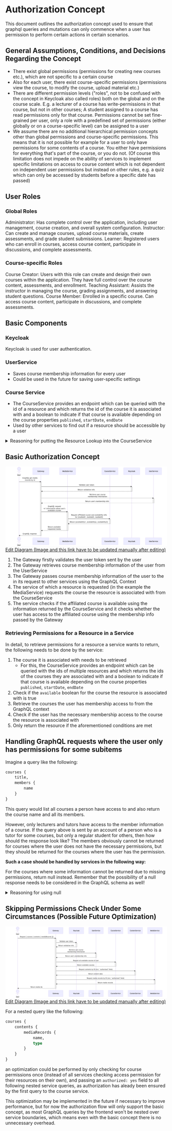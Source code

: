 # Authorization Concept

This document outlines the authorization concept used to ensure that graphql queries and mutations can only commence when a user has permission to perform certain actions in certain scenarios.

## General Assumptions, Conditions, and Decisions Regarding the Concept

* There exist global permissions (permissions for creating new courses etc.), which are not specific to a certain course
* Also for each user, there exist course-specific permissions (permissions view the course, to modify the course, upload material etc.)
* There are different permission levels ("roles", not to be confused with the concept in Keycloak also called roles) both on the global and on the course scale. E.g. a lecturer of a course has write-permissions in that course, but not in other courses; A student assigned to a course has read permissions only for that course. Permissions cannot be set fine-grained per user, only a role with a predefined set of permissions (either globally or on a course-specific level) can be assigned to a user
* We assume there are no additional hierarchical permission concepts other than global permissions and course-specific permissions. This means that it is not possible for example for a user to only have permissions for some contents of a course. You either have permissions for everything that's part of the course, or you do not. (Of course this limitation does not impede on the ability of services to implement specific limitations on access to course content which is not dependent on independent user permissions but instead on other rules, e.g. a quiz which can only be accessed by students before a specific date has passed)

## User Roles
### Global Roles
Administrator: Has complete control over the application, including user management, course creation, and overall system configuration.
Instructor: Can create and manage courses, upload course materials, create assessments, and grade student submissions.
Learner: Registered users who can enroll in courses, access course content, participate in discussions, and complete assessments.

### Course-specific Roles
Course Creator: Users with this role can create and design their own courses within the application. They have full control over the course content, assessments, and enrollment.
Teaching Assistant: Assists the instructor in managing the course, grading assignments, and answering student questions.
Course Member: Enrolled in a specific course. Can access course content, participate in discussions, and complete assessments.


## Basic Components
### Keycloak

Keycloak is used for user authentication.

### UserService

* Saves course membership information for every user
* Could be used in the future for saving user-specific settings

### Course Service

* The CourseService provides an endpoint which can be queried with the id of a resource and which returns the id of the course it is associated with and a boolean to indicate if that course is available depending on the course properties `published`, `startDate`, `endDate`
* Used by other services to find out if a resource should be accessible by a user

<details>
<summary>Reasoning for putting the Resource Lookup into the CourseService</summary>

Originally it was planned to have the resource<->course lookup in its own service. However, it was noticed that a resource's availability for a user is not just dependent on if the user has access to the course, but also on if the course is currently published and available. This would have required another request by a service to the CourseService to retrieve this information.

For this reason the resource<->course lookup was consolidated into the CourseService, which can then provide an endpoint for other services to return all necessary information regarding a resource's availability to a user. 

</details>

## Basic Authorization Concept

![](/images/authorization-backtracking.png)
[Edit Diagram (Image and this link have to be updated manually after editing)](https://mermaid.live/edit#pako:eNp1VMGO2yAQ_ZURl14SVd3erCqXVlpV7R7aVXvyZQyTDYoNLmCvrCj_XsA4i03WBwtm4M2bN8NcGNeCWMUs_RtIcfom8cVgVyvwH3KnDfyxZOZ9j8ZJLntUDh7R0StOpeOJhMRnMqPkVHq_6sFYetf9gybeajyXnsBidW3-B_P-cEhsKng02J9-_YQXctAFJl8aczDEtREWmgmkuKUmR3_pLY_ZnrYecqFSwV9spQhnBx8MnD6T2oCsaS-7fU7sN7nBKBhnLKkVSHXU8wVBd5C2fDIBIpqRNCZKPIoaMu2oa8jYk-wjvOliqA3bQsrMcI9ziPHBwga7oL6C3bLPu-KtSiZ0nXWB-evHnDFgoweXIgc3jihbbFpKydpNTmXX5RZPYNV4IbUYGfB4lK30CCIBAyoBKZr3uCnSChQ8ObjEnvouPu0grR5uq8_XDadNry-irMz7Qpsk-iXn4MPl24f1dgmc1eLOM1vpcafKN4XnFxPl8arE5Ar8Uu6l1KlT8xrbXitLBUa6wXasI192KfwYuoRTNXMn6qhmlV8KNOea1erqz-Hg9POkOKucGWjHhj48yzSyWHXE1nqrp-bH1tM81-J4u_4H3LW6Pw)

1. The Gateway firstly validates the user token sent by the user
2. The Gateway retrieves course membership information of the user from the UserService
3. The Gateway passes course membership information of the user to the in its request to other services using the GraphQL Context
4. The service of which a resource is requested (in the example the MediaService) requests the course the resource is associated with from the CourseService
5. The service checks if the affiliated course is available using the information returned by the CourseService and it checks whether the user has access to the affiliated course using the membership info passed by the Gateway

### Retrieving Permissions for a Resource in a Service

In detail, to retrieve permissions for a resource a service wants to return, the following needs to be done by the service:

1. The course it is associated with needs to be retrieved
    * For this, the CourseService provides an endpoint which can be queried with the ids of multiple resources and which returns the ids of the courses they are associated with and a boolean to indicate if that course is available depending on the course properties `published`, `startDate`, `endDate`
2. Check if the `available` boolean for the course the resource is associated with is true
3. Retrieve the courses the user has membership access to from the GraphQL context
4. Check if the user has the necessary membership access to the course the resource is associated with
5. Only return the resource if the aforementioned conditions are met

## Handling GraphQL requests where the user only has permissions for some subitems

Imagine a query like the following:

```graphql
courses {
    title,
    members {
        name
    }
}
```

This query would list all courses a person have access to and also return the course name and all its members.

However, only lecturers and tutors have access to the member information of a course. If the query above is sent by an account of a person who is a tutor for some courses, but only a regular student for others, then how should the response look like? The members obviously cannot be returned for courses where the user does not have the necessary permissions, but they should be returned for the courses where the user has the permission.

**Such a case should be handled by services in the following way:**

For the courses where some information cannot be returned due to missing permissions, return null instead. Remember that the possibility of a null response needs to be considered in the GraphQL schema as well!

<details>
<summary>Reasoning for using null</summary>

We decided on returning null instead of throwing a GraphQL exception because if a service threw an exception each time it tries to return a resource for which the user does not have permissions, that would result in the frontend having to send 3 queries instead of 1: Firstly it would have to retrieve the user's permissions for the courses it wants data of, then it would have to query all the courses the user has "less" permissions for, and then it would have to query the courses the user has "more" permissions for.

When returning null, the frontend can just query courses indiscriminatly and when processing the response it can just skip data values which are null which makes the implementation way easier.
</details>


## Skipping Permissions Check Under Some Circumstances (Possible Future Optimization)

![](/images/authorization-gateway.png)
[Edit Diagram (Image and this link have to be updated manually after editing)](https://mermaid.live/edit#pako:eNqVVM1uGyEQfpURlzZS0gdYVb4kUlVVuSRKTnsZw7hGZsEFdivH2ncPsBt7gW2l-GDBDPv9wMycGTeCWMMc_elJc3qQ-Nti12oIP-TeWHhxZKf9Ea2XXB5Re_iBnv7iqU78ohNXBg91JgI9kx0kpzp5b3rr6D9p7Un7f-YfSUjMstN_5LzbbGa1DTxFn87DGXgidGmVsOOyizBPxI0VDsZxvNyDHALC1fQUn7cB_8N0A6-opIhn-8AM3hxIFyD5BX3s7nKVvrcahglLGg1S78z0gaAVpFLP4qoTmpU0zJIm39-3dtNRtyXr9vKY4G2XqAq11aMtAmuaI8cXBwV2JT2DLdVntXB9M1QKcECpcKvo8n5mlzgL2SvllIXWpFfYleoCtda9LNKr8EuBbU_w8wG-Ss3VN2gZ9n5vrHwj0TLYSVLiprJRl30eWzMy80GoHVzxkEOWJpaddLWQGgPs3Bmf9lG35zKy5iEjrEzkeLmFufwLJBlRKpz5G3bLOgr1L0UYhed4qmV-Tx21rAlLgfbQslaP4Vzwap5PmrPG255uWX-M3T6PTdbsULkQDZRhdD5OszWN2PEdLqrnRQ)

For a nested query like the following:

```graphql
courses {
    contents {
        mediaRecords {
            name,
            type
        }
    }
}
```

an optimization could be performed by only checking for course permissions once (instead of all services checking access permission for their resources on their own), and passing an `authorized: yes` field to all following nested service queries, as authorization has aleady been ensured by the first query to the course service.

This optimization may be implemented in the future if necessary to improve performance, but for now the authorization flow will only support the basic concept, as most GraphQL queries by the frontend won't be nested over service boundaries, which means even with the basic concept there is no unnecessary overhead.